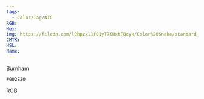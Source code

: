 ```yaml
---
tags:
  - Color/Tag/NTC
RGB:
Hex:
img: https://filedn.com/l0hpzxl1f01yT7GHxtF8cyk/Color%20Snake/standard_csv_to_svg/002E20.svg
CMYK:
HSL:
Name:
---
```

Burnham
```palette
#002E20
```
RGB
